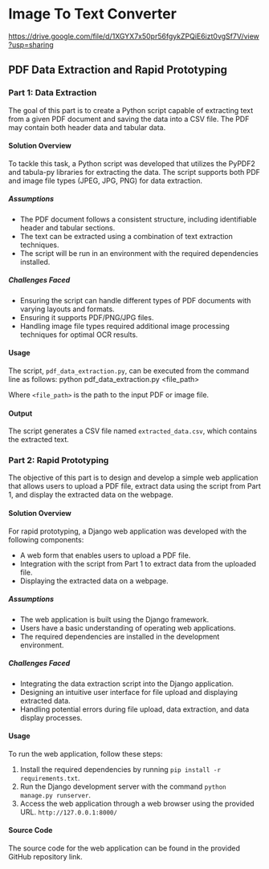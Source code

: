 # Image To Text Converter

https://drive.google.com/file/d/1XGYX7x50pr56fgykZPQiE6izt0vgSf7V/view?usp=sharing

## PDF Data Extraction and Rapid Prototyping

### Part 1: Data Extraction

The goal of this part is to create a Python script capable of extracting text from a given PDF document and saving the data into a CSV file. The PDF may contain both header data and tabular data.

#### Solution Overview
To tackle this task, a Python script was developed that utilizes the PyPDF2 and tabula-py libraries for extracting the data. The script supports both PDF and image file types (JPEG, JPG, PNG) for data extraction.

##### Assumptions
- The PDF document follows a consistent structure, including identifiable header and tabular sections.
- The text can be extracted using a combination of text extraction techniques.
- The script will be run in an environment with the required dependencies installed.

##### Challenges Faced
- Ensuring the script can handle different types of PDF documents with varying layouts and formats.
- Ensuring it supports PDF/PNG/JPG files.
- Handling image file types required additional image processing techniques for optimal OCR results.

#### Usage
The script, `pdf_data_extraction.py`, can be executed from the command line as follows:
python pdf_data_extraction.py <file_path>


Where `<file_path>` is the path to the input PDF or image file.

#### Output
The script generates a CSV file named `extracted_data.csv`, which contains the extracted text.

### Part 2: Rapid Prototyping

The objective of this part is to design and develop a simple web application that allows users to upload a PDF file, extract data using the script from Part 1, and display the extracted data on the webpage.

#### Solution Overview
For rapid prototyping, a Django web application was developed with the following components:

- A web form that enables users to upload a PDF file.
- Integration with the script from Part 1 to extract data from the uploaded file.
- Displaying the extracted data on a webpage.

##### Assumptions
- The web application is built using the Django framework.
- Users have a basic understanding of operating web applications.
- The required dependencies are installed in the development environment.

##### Challenges Faced
- Integrating the data extraction script into the Django application.
- Designing an intuitive user interface for file upload and displaying extracted data.
- Handling potential errors during file upload, data extraction, and data display processes.

#### Usage
To run the web application, follow these steps:

1. Install the required dependencies by running `pip install -r requirements.txt`.
2. Run the Django development server with the command `python manage.py runserver`.
3. Access the web application through a web browser using the provided URL. `http://127.0.0.1:8000/`

#### Source Code
The source code for the web application can be found in the provided GitHub repository link.
